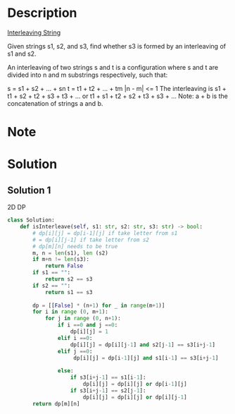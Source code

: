 # Description
[Interleaving String](https://leetcode.com/problems/interleaving-string/description/)

Given strings s1, s2, and s3, find whether s3 is formed by an interleaving of s1 and s2.

An interleaving of two strings s and t is a configuration where s and t are divided into n and m 
substrings
 respectively, such that:

s = s1 + s2 + ... + sn
t = t1 + t2 + ... + tm
|n - m| <= 1
The interleaving is s1 + t1 + s2 + t2 + s3 + t3 + ... or t1 + s1 + t2 + s2 + t3 + s3 + ...
Note: a + b is the concatenation of strings a and b.

# Note

# Solution
## Solution 1
2D DP
```python
class Solution:
    def isInterleave(self, s1: str, s2: str, s3: str) -> bool:
        # dp[i][j] = dp[i-1][j] if take letter from s1
        # = dp[i][j-1] if take letter from s2
        # dp[m][n] needs to be true
        m, n = len(s1), len (s2)
        if m+n != len(s3):
            return False 
        if s1 == "":
            return s2 == s3
        if s2 == "":
            return s1 == s3
    
        dp = [[False] * (n+1) for _ in range(m+1)]
        for i in range (0, m+1):
            for j in range (0, n+1):
                if i ==0 and j ==0:
                    dp[i][j] = 1
                elif i ==0: 
                    dp[i][j] = dp[i][j-1] and s2[j-1] == s3[i+j-1]
                elif j ==0: 
                     dp[i][j] = dp[i-1][j] and s1[i-1] == s3[i+j-1]
                
                else:
                    if s3[i+j-1] == s1[i-1]:
                        dp[i][j] = dp[i][j] or dp[i-1][j]
                    if s3[i+j-1] == s2[j-1]:
                        dp[i][j] = dp[i][j] or dp[i][j-1]
        return dp[m][n]
```
